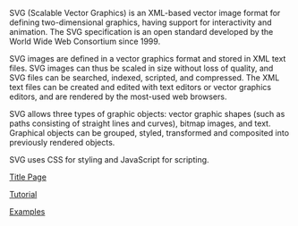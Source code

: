SVG (Scalable Vector Graphics) is an XML-based vector image format for defining two-dimensional graphics, having support for interactivity and animation. The SVG specification is an open standard developed by the World Wide Web Consortium since 1999.

SVG images are defined in a vector graphics format and stored in XML text files. SVG images can thus be scaled in size without loss of quality, and SVG files can be searched, indexed, scripted, and compressed. The XML text files can be created and edited with text editors or vector graphics editors, and are rendered by the most-used web browsers.

SVG allows three types of graphic objects: vector graphic shapes (such as paths consisting of straight lines and curves), bitmap images, and text. Graphical objects can be grouped, styled, transformed and composited into previously rendered objects. 

SVG uses CSS for styling and JavaScript for scripting.

[Title Page](README.md)

[Tutorial](Section_2.md)

[Examples](Section_3.md)
